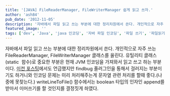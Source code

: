 ```yaml
---
title: '[JAVA] FileReaderManager, FileWriterManager 쉽게 읽고 쓰자.'
author: 'ash84'
pub_date: '2012-11-05'
description: '자바에서 파일 읽고 쓰는 부분에 대한 정리차원에서 쓴다. 개인적으로 자주 쓰는 FileReaderManager, FileWriterManager 클래스를 올린다. 유틸리티 클래스(static  함수)로 중요한 부분은 현재 JVM 인코딩을 가져와서 읽고 쓰고 하는 부분이다. [이전 포스팅](http://ash84.tistory.com/783)에서도 언급했지만 findbug 플러그인을 통해서 걸러지는 부분이기도 하거니와 인코딩 문제는 미리 처리해주는게 문자열 관련 처리를 할때'
featured_image: ''
tags: ['dev', 'Java', 'java 인코딩', '자바 파일 인코딩', '파일 쓰기', '파일읽기']
---
```



<span style="font-size: 11pt; ">자바에서 파일 읽고 쓰는 부분에 대한 정리차원에서 쓴다. 개인적으로 자주 쓰는 FileReaderManager, FileWriterManager 클래스를 올린다. 유틸리티 클래스(static  함수)로 중요한 부분은 현재 JVM 인코딩을 가져와서 읽고 쓰고 하는 부분이다. [이전 포스팅](http://ash84.tistory.com/783)에서도 언급했지만 findbug 플러그인을 통해서 걸러지는 부분이기도 하거니와 인코딩 문제는 미리 처리해주는게 문자열 관련 처리를 할때 좋다.(나중에 못찾는다.) writeLineToFile() 함수에서는 boolean 타입의 인자인 append를 받아서 이어쓰기를 할 것인지를 결정짓게 하였다. </span>

<script src="https://gist.github.com/4015504.js"></script>  
  
<script src="https://gist.github.com/4015503.js"></script>  
  
<script src="https://gist.github.com/4015500.js?file=gistfile1.java"></script>

<script async src="//pagead2.googlesyndication.com/pagead/js/adsbygoogle.js"></script>
<!-- 페이지내_긴_배너 -->
<ins class="adsbygoogle"
     style="display:inline-block;width:728px;height:90px"
     data-ad-client="ca-pub-8699046198561974"
     data-ad-slot="5480877276"></ins>
<script>
(adsbygoogle = window.adsbygoogle || []).push({});
</script>


